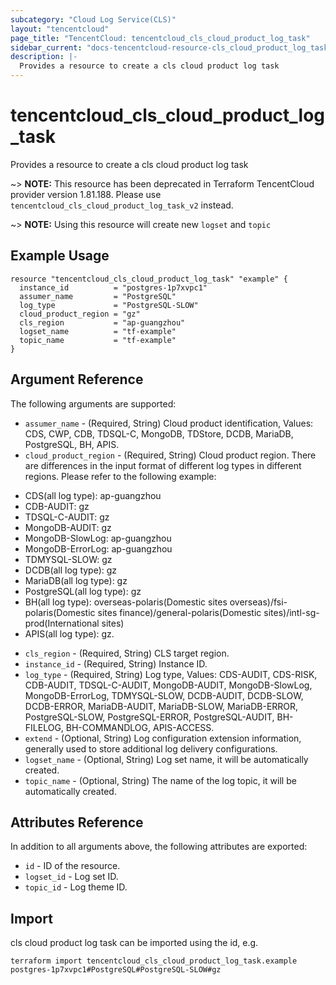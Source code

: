 ```yaml
---
subcategory: "Cloud Log Service(CLS)"
layout: "tencentcloud"
page_title: "TencentCloud: tencentcloud_cls_cloud_product_log_task"
sidebar_current: "docs-tencentcloud-resource-cls_cloud_product_log_task"
description: |-
  Provides a resource to create a cls cloud product log task
---
```


# tencentcloud_cls_cloud_product_log_task

Provides a resource to create a cls cloud product log task

~> **NOTE:** This resource has been deprecated in Terraform TencentCloud provider version 1.81.188. Please use `tencentcloud_cls_cloud_product_log_task_v2` instead.

~> **NOTE:** Using this resource will create new `logset` and `topic`

## Example Usage

```hcl
resource "tencentcloud_cls_cloud_product_log_task" "example" {
  instance_id          = "postgres-1p7xvpc1"
  assumer_name         = "PostgreSQL"
  log_type             = "PostgreSQL-SLOW"
  cloud_product_region = "gz"
  cls_region           = "ap-guangzhou"
  logset_name          = "tf-example"
  topic_name           = "tf-example"
}
```

## Argument Reference

The following arguments are supported:

* `assumer_name` - (Required, String) Cloud product identification, Values: CDS, CWP, CDB, TDSQL-C, MongoDB, TDStore, DCDB, MariaDB, PostgreSQL, BH, APIS.
* `cloud_product_region` - (Required, String) Cloud product region. There are differences in the input format of different log types in different regions. Please refer to the following example:
- CDS(all log type): ap-guangzhou
- CDB-AUDIT: gz
- TDSQL-C-AUDIT: gz
- MongoDB-AUDIT: gz
- MongoDB-SlowLog: ap-guangzhou
- MongoDB-ErrorLog: ap-guangzhou
- TDMYSQL-SLOW: gz
- DCDB(all log type): gz
- MariaDB(all log type): gz
- PostgreSQL(all log type): gz
- BH(all log type): overseas-polaris(Domestic sites overseas)/fsi-polaris(Domestic sites finance)/general-polaris(Domestic sites)/intl-sg-prod(International sites)
- APIS(all log type): gz.
* `cls_region` - (Required, String) CLS target region.
* `instance_id` - (Required, String) Instance ID.
* `log_type` - (Required, String) Log type, Values: CDS-AUDIT, CDS-RISK, CDB-AUDIT, TDSQL-C-AUDIT, MongoDB-AUDIT, MongoDB-SlowLog, MongoDB-ErrorLog, TDMYSQL-SLOW, DCDB-AUDIT, DCDB-SLOW, DCDB-ERROR, MariaDB-AUDIT, MariaDB-SLOW, MariaDB-ERROR, PostgreSQL-SLOW, PostgreSQL-ERROR, PostgreSQL-AUDIT, BH-FILELOG, BH-COMMANDLOG, APIS-ACCESS.
* `extend` - (Optional, String) Log configuration extension information, generally used to store additional log delivery configurations.
* `logset_name` - (Optional, String) Log set name, it will be automatically created.
* `topic_name` - (Optional, String) The name of the log topic, it will be automatically created.

## Attributes Reference

In addition to all arguments above, the following attributes are exported:

* `id` - ID of the resource.
* `logset_id` - Log set ID.
* `topic_id` - Log theme ID.



## Import

cls cloud product log task can be imported using the id, e.g.

```
terraform import tencentcloud_cls_cloud_product_log_task.example postgres-1p7xvpc1#PostgreSQL#PostgreSQL-SLOW#gz
```


